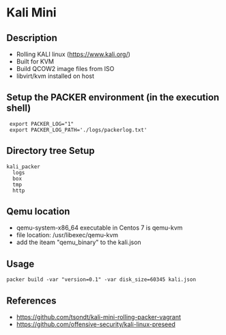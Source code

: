 # Kali Mini

## Description

* Rolling KALI linux (https://www.kali.org/)
* Built for KVM
* Build QCOW2 image files from ISO
* libvirt/kvm installed on host

## Setup the PACKER environment (in the execution shell)

```
 export PACKER_LOG="1"
 export PACKER_LOG_PATH='./logs/packerlog.txt'
```
## Directory tree Setup

```
kali_packer
  logs
  box
  tmp
  http
```

## Qemu location

* qemu-system-x86_64 executable in Centos 7 is qemu-kvm
* file location: /usr/libexec/qemu-kvm
* add the iteam "qemu_binary" to the kali.json

## Usage

 ```
 packer build -var "version=0.1" -var disk_size=60345 kali.json
 ```

## References

* https://github.com/tsondt/kali-mini-rolling-packer-vagrant
* https://github.com/offensive-security/kali-linux-preseed
